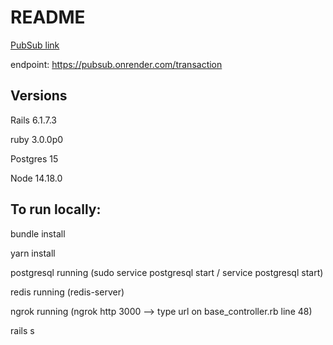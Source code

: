 # README

[PubSub link](https://pubsub.onrender.com)

endpoint: https://pubsub.onrender.com/transaction

## Versions
Rails 6.1.7.3

ruby 3.0.0p0

Postgres 15

Node 14.18.0


## To run locally:

bundle install

yarn install

postgresql running (sudo service postgresql start /  service postgresql start)

redis running (redis-server)

ngrok running (ngrok http 3000 --> type url on base_controller.rb line 48)

rails s